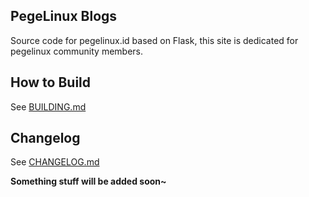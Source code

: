 ## PegeLinux Blogs 

Source code for pegelinux.id based on Flask, this site is dedicated for pegelinux community members.

## How to Build 

See [BUILDING.md](BUILDING.md)

## Changelog

See [CHANGELOG.md](CHANGELOG.md)

__Something stuff will be added soon~__
